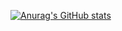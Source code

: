 [![Anurag's GitHub stats](https://github-readme-stats.vercel.app/api?username=bili-cary0722)](https://github.com/bili-cary0722/bili-cary0722)
